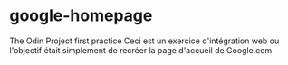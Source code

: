 # google-homepage
The Odin Project first practice
Ceci est un exercice d'intégration web ou l'objectif était simplement de recréer la page d'accueil de Google.com
